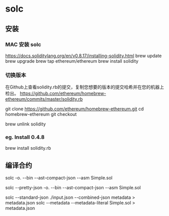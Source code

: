 # solc

## 安装
### MAC 安装 solc
https://docs.soliditylang.org/en/v0.8.17/installing-solidity.html
brew update
brew upgrade
brew tap ethereum/ethereum
brew install solidity

### 切换版本
在Github上查看solidity.rb的提交，复制您想要的版本的提交哈希并在您的机器上检出。
https://github.com/ethereum/homebrew-ethereum/commits/master/solidity.rb

git clone https://github.com/ethereum/homebrew-ethereum.git
cd homebrew-ethereum
git checkout <your-hash-goes-here>

brew unlink solidity

### eg. Install 0.4.8

brew install solidity.rb

## 编译合约
solc -o. --bin --ast-compact-json --asm Simple.sol

solc --pretty-json  -o. --bin --ast-compact-json --asm Simple.sol

solc  --standard-json ./input.json --combined-json metadata  > metadata.json
solc --metadata --metadata-literal Simple.sol > metadata.json

